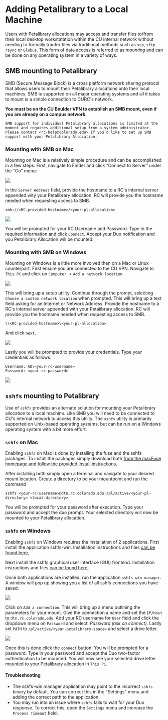 # Adding Petalibrary to a Local Machine

Users with Petalibrary allocations may access and transfer files to/from their local desktop workstatation within the CU internal network without needing to formally tranfer files via traditional methods such as `scp`, `sftp` `rsync` or `Globus`. This form of data access is referred to as _mounting_ and can be done on any operating system in a variety of ways.

## SMB mounting to Petalibrary

SMB (Secure Message Block) is a cross platform network sharing protocol that allows users to mount their Petalibrary allocations onto their local machines. SMB is supported on all major operating systems and all it takes to mount is a simple connection to CURC's network.

**You must be on the CU Boulder VPN to establish an SMB mount, even if you are already on a campus network.**

```{note}
SMB support for individual Petalibrary allocations is limited at the moment and requires additional setup from a system administrator. Please contact <rc-help@colorado.edu> if you’d like to set up SMB support with your Petalibrary Allocation.
```

### Mounting with SMB on Mac

Mounting on Mac is a relatively simple procedure and can be accomplished in a few steps:
First, navigate to Finder and click “Connect to Server” under the “Go” menu:


![](./mounting_images/smbmac1.png)


In the `Server Address` field, provide the hostname to a RC's internal server appended wity your Petalibrary allocation. RC will provide you the hostname needed when requesting access to SMB.
```
smb://<RC-provided-hostname>/<your-pl-allocation>
```

![](./mounting_images/smbmac2.png)


You will be prompted for your RC Username and Password. Type in the required information and click `Connect`. Accept your Duo notification and you Petalibrary Allocation will be mounted. 



### Mounting with SMB on Windows

Mounting on Windows is a little more involved then on a Mac or Linux counterpart. First ensure you are connected to the CU VPN. Navigate to `This PC` and click on `Computer` -> `Add a network location`.

![](./mounting_images/smb1.png)

This will bring up a setup utility. Continue through the prompt, selecting `Choose a custom network location` when prompted. This will bring up a text field asking for an Internet or Network Address. Provide the hostname to a RC's internal server appended with your Petalibrary allocation. RC will provide you the hostname needed when requesting access to SMB.
```
\\<RC-provided-hostname>\<your-pl-allocation>
```
And click `next`.

![](./mounting_images/smb2.png)

Lastly you will be prompted to provide your credentials. Type your credentials as follows:

```
Username: AD\<your-rc-username>
Password: <your-rc-password>
```

![](./mounting_images/smb3.png)


## `sshfs` mounting to Petalibrary

Use of `sshfs` provides an alternate solution for mounting your Petalibrary allocation to a local machine. Like SMB you will need to be connected to CU's internal network to access this utility. The `sshfs` utility is primarily supported on Unix-based operating systems, but can be run on a Windows operating system with a bit more effort. 

### `sshfs` on Mac
Enabling `sshfs` on Mac is done by installing the fuse and the sshfs packages. To install the packages simply download both [from the macFuse homepage and follow the provided install instructions.](https://osxfuse.github.io/)

After installing both simply open a terminal and navigate to your desired mount location. Create a directory to be your mountpoint and run the command 

```
sshfs <your-rc-username>@dtn.rc.colorado.edu:/pl/active/<your-pl-directory> <local-directory>
```

You will be prompted for your password after execution. Type your password and accept the duo prompt. Your selected directory will now be mounted to your Petalibrary allocation.

### `sshfs` on Windows
Enabling `sshfs` on Windows requires the installation of 2 applications. First install the application sshfs-win: Installation instructions and files [can be found here.](https://github.com/billziss-gh/sshfs-win)

Next install the sshfs graphical user interface (GUI) frontend. Installation instructions and files [can be found here.](https://github.com/evsar3/sshfs-win-manager)

Once both applications are installed, run the application `sshfs-win manager`. A window will pop up showing you a list of all sshfs connections you have saved. 

![](./mounting_images/sshfsmenu.png)

Click on `Add a connection`. This will bring up a menu outlining the parameters for your mount. Give the connection a name and set the `IP/Host` to `dtn.rc.colorado.edu`. Add your RC username for `User` field and click the dropdown menu on `Password` and select: *Password (ask on connect)*. Lastly set `PATH` to `/pl/active/<your-petalibrary-space>` and select a drive letter.

![](./mounting_images/sshfs.png)

Once this is done click the `connect` button. You will be prompted for a password. Type in your password and accept the Duo two-factor authentication to be mounted. You will now see your selected drive letter mounted to your Petalibrary allocation in `This PC`.

#### Troubleshooting
- The sshfs-win manager application may point to the incorrect `sshfs` binary by default. You can correct this in the "Settings" menu and adding the correct path to the application.
- You may run into an issue where `sshfs` fails to wait for your Duo response. To correct this, open the `Settings` menu and increase the `Process Timeout` field.

